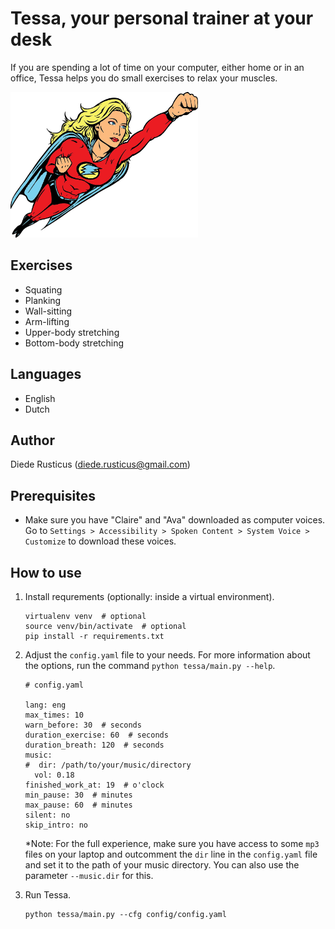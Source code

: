 # Tessa, your personal trainer at your desk
If you are spending a lot of time on your computer, either home or in an office, Tessa helps you do small exercises to relax your muscles. 

<img src="tessa/files/superwoman.jpg" alt="superwoman" width="300"/>

## Exercises
- Squating
- Planking
- Wall-sitting
- Arm-lifting
- Upper-body stretching
- Bottom-body stretching

## Languages
- English
- Dutch

## Author
Diede Rusticus (diede.rusticus@gmail.com)

## Prerequisites
- Make sure you have "Claire" and "Ava" downloaded as computer voices. 
  Go to `Settings > Accessibility > Spoken Content > System Voice > Customize` to download these voices. 

## How to use

1. Install requrements (optionally: inside a virtual environment).

    ```
    virtualenv venv  # optional
    source venv/bin/activate  # optional
    pip install -r requirements.txt
    ```
2. Adjust the `config.yaml` file to your needs. For more information about the options, run the command `python tessa/main.py --help`.

    ```
    # config.yaml
   
    lang: eng
    max_times: 10
    warn_before: 30  # seconds
    duration_exercise: 60  # seconds
    duration_breath: 120  # seconds
    music:
    #  dir: /path/to/your/music/directory
      vol: 0.18
    finished_work_at: 19  # o'clock
    min_pause: 30  # minutes
    max_pause: 60  # minutes
    silent: no
    skip_intro: no

   ```
   *Note: For the full experience, make sure you have access to some `mp3` files on your laptop and outcomment the `dir` line in the `config.yaml` file and set it to the path of your music directory. You can also use the parameter `--music.dir` for this. 

3. Run Tessa.

    ```
   python tessa/main.py --cfg config/config.yaml
   ```
